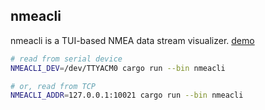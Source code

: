 ## nmeacli

nmeacli is a TUI-based NMEA data stream visualizer. [demo](https://asciinema.org/a/IoL43H9WCeLREtKQgiUl5T5G6)

```sh
# read from serial device
NMEACLI_DEV=/dev/TTYACM0 cargo run --bin nmeacli

# or, read from TCP
NMEACLI_ADDR=127.0.0.1:10021 cargo run --bin nmeacli
```
